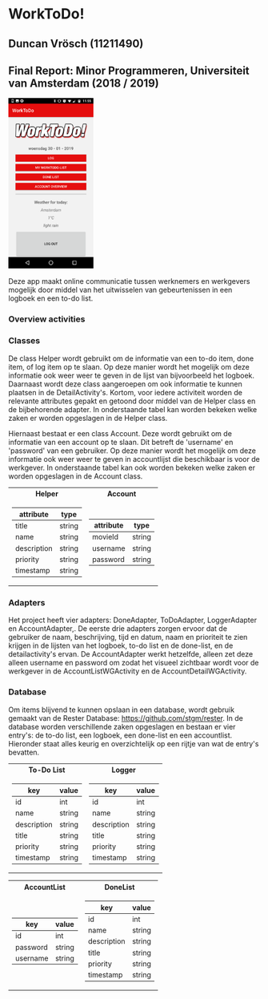 WorkToDo!
===================

## Duncan Vrösch (11211490) ##

## Final Report: Minor Programmeren, Universiteit van Amsterdam (2018 / 2019) ##

<img src="/doc/Screenshot_20190130-115600.png" width="170"> 

Deze app maakt online communicatie tussen werknemers en werkgevers mogelijk door middel van het uitwisselen van gebeurtenissen in een logboek en een to-do list.

### Overview activities ###

### Classes ###
De class Helper wordt gebruikt om de informatie van een to-do item, done item, of log item op te slaan. Op deze manier wordt het mogelijk om deze informatie ook weer weer te geven in de lijst van bijvoorbeeld het logboek. Daarnaast wordt deze class aangeroepen om ook informatie te kunnen plaatsen in de DetailActivity's. Kortom, voor iedere activiteit worden de relevante attributes gepakt en getoond door middel van de Helper class en de bijbehorende adapter. In onderstaande tabel kan worden bekeken welke zaken er worden opgeslagen in de Helper class.

Hiernaast bestaat er een class Account. Deze wordt gebruikt om de informatie van een account op te slaan. Dit betreft de 'username' en 'password' van een gebruiker. Op deze manier wordt het mogelijk om deze informatie ook weer weer te geven in accountlijst die beschikbaar is voor de werkgever. In onderstaande tabel kan ook worden bekeken welke zaken er worden opgeslagen in de Account class.

<table>
<tr><th> Helper </th><th> Account </th></tr>
<tr><td>

|attribute| type |
|--|--|
| title | string|
| name | string | 
| description | string |
| priority | string |
| timestamp | string |

</td><td>

|attribute| type |
|--|--|
|movieId| string|
| username | string | 
| password | string |

</td></tr> </table>


### Adapters ###
Het project heeft vier adapters: DoneAdapter, ToDoAdapter, LoggerAdapter en AccountAdapter,. De eerste drie adapters zorgen ervoor dat de gebruiker de naam, beschrijving, tijd en datum, naam en prioriteit te zien krijgen in de lijsten van het logboek, to-do list en de done-list, en de detailactivity's ervan. De AccountAdapter werkt hetzelfde, alleen zet deze alleen username en password om zodat het visueel zichtbaar wordt voor de werkgever in de AccountListWGActivity en de AccountDetailWGActivity.


### Database ###
Om items blijvend te kunnen opslaan in een database, wordt gebruik gemaakt van de Rester Database: https://github.com/stgm/rester. In de database worden verschillende zaken opgeslagen en bestaan er vier entry's: de to-do list, een logboek, een done-list en een accountlist. Hieronder staat alles keurig en overzichtelijk op een rijtje van wat de entry's bevatten.

<table>
<tr><th> To-Do List </th><th> Logger </th></tr>
<tr><td>

|key| value |
|--|--|
| id | int|
| name | string | 
| description | string |
| title | string |
| priority | string |
| timestamp | string |

</td><td>

|key| value |
|--|--|
| id | int|
| name | string | 
| description | string |
| title | string |
| priority | string |
| timestamp | string |

</td></tr> </table>

<table>
<tr><th> AccountList </th><th> DoneList </th></tr>
<tr><td>

|key| value |
|--|--|
| id | int|
| password | string | 
| username | string |

</td><td>

|key| value |
|--|--|
| id | int|
| name | string | 
| description | string |
| title | string |
| priority | string |
| timestamp | string |

</td></tr> </table>

